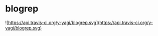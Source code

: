 # blogrep

![https://api.travis-ci.org/y-yagi/blogrep.svg](https://api.travis-ci.org/y-yagi/blogrep.svg)

